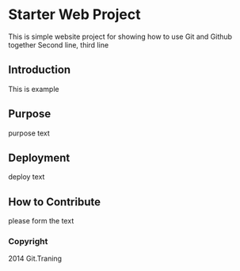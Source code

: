 # Starter Web Project

This is simple website project for showing how to use Git and Github together
Second line,
third line

## Introduction

This is example

## Purpose

purpose text

## Deployment

deploy text

## How to Contribute

please form the text

### Copyright

2014 Git.Traning